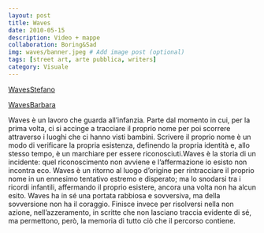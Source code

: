 ```yaml
---
layout: post
title: Waves
date: 2010-05-15
description: Video + mappe
collaboration: Boring&Sad
img: waves/banner.jpeg # Add image post (optional)
tags: [street art, arte pubblica, writers]
category: Visuale
---
```

[WavesStefano](https://vimeo.com/27445394)

[WavesBarbara]()

Waves è un lavoro che guarda all’infanzia. Parte dal momento in cui, per la prima volta, ci si accinge a tracciare il proprio nome per poi scorrere attraverso i luoghi che ci hanno visti bambini.
Scrivere il proprio nome è un modo di verificare la propria esistenza, definendo la propria identità e, allo stesso tempo, è un marchiare per essere riconosciuti.Waves è la storia di un incidente: quel riconoscimento non avviene e l’affermazione io esisto non incontra eco.
Waves è un ritorno al luogo d’origine per rintracciare il proprio nome in un ennesimo tentativo estremo e disperato; ma lo snodarsi tra i ricordi infantili, affermando il proprio esistere, ancora una volta non ha alcun esito.
Waves ha in sé una portata rabbiosa e sovversiva, ma della sovversione non ha il coraggio. Finisce invece per risolversi nella non azione, nell’azzeramento, in scritte che non lasciano traccia evidente di sé, ma permettono, però, la memoria di tutto ciò che il percorso contiene.
